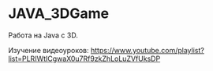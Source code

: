 # JAVA_3DGame
Работа на Java с 3D.

Изучение видеоуроков: https://www.youtube.com/playlist?list=PLRIWtICgwaX0u7Rf9zkZhLoLuZVfUksDP
